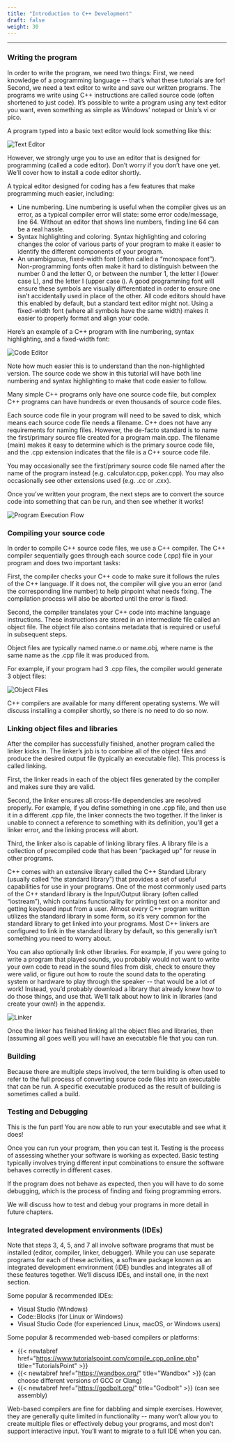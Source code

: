 ```yaml
---
title: "Introduction to C++ Development" 
draft: false
weight: 30
---
```


---

### Writing the program

In order to write the program, we need two things: First, we need knowledge of a programming language -- that’s what these tutorials are for! Second, we need a text editor to write and save our written programs. The programs we write using C++ instructions are called source code (often shortened to just code). It’s possible to write a program using any text editor you want, even something as simple as Windows’ notepad or Unix’s vi or pico.

A program typed into a basic text editor would look something like this:

![Text Editor](../../../../images/notes/C++/IntroDev/1.png)

However, we strongly urge you to use an editor that is designed for programming (called a code editor). Don’t worry if you don’t have one yet. We’ll cover how to install a code editor shortly.

A typical editor designed for coding has a few features that make programming much easier, including:

- Line numbering. Line numbering is useful when the compiler gives us an error, as a typical compiler error will state: some error code/message, line 64. Without an editor that shows line numbers, finding line 64 can be a real hassle.
- Syntax highlighting and coloring. Syntax highlighting and coloring changes the color of various parts of your program to make it easier to identify the different components of your program.
- An unambiguous, fixed-width font (often called a “monospace font”). Non-programming fonts often make it hard to distinguish between the number 0 and the letter O, or between the number 1, the letter l (lower case L), and the letter I (upper case i). A good programming font will ensure these symbols are visually differentiated in order to ensure one isn’t accidentally used in place of the other. All code editors should have this enabled by default, but a standard text editor might not. Using a fixed-width font (where all symbols have the same width) makes it easier to properly format and align your code.

Here’s an example of a C++ program with line numbering, syntax highlighting, and a fixed-width font:

![Code Editor](../../../../images/notes/C++/IntroDev/2.png)

Note how much easier this is to understand than the non-highlighted version. The source code we show in this tutorial will have both line numbering and syntax highlighting to make that code easier to follow.

Many simple C++ programs only have one source code file, but complex C++ programs can have hundreds or even thousands of source code files.

Each source code file in your program will need to be saved to disk, which means each source code file needs a filename. C++ does not have any requirements for naming files. However, the de-facto standard is to name the first/primary source file created for a program main.cpp. The filename (main) makes it easy to determine which is the primary source code file, and the .cpp extension indicates that the file is a C++ source code file.

You may occasionally see the first/primary source code file named after the name of the program instead (e.g. calculator.cpp, poker.cpp). You may also occasionally see other extensions used (e.g. .cc or .cxx).

Once you’ve written your program, the next steps are to convert the source code into something that can be run, and then see whether it works!

![Program Execution Flow](../../../../images/notes/C++/IntroDev/3.png)

### Compiling your source code

In order to compile C++ source code files, we use a C++ compiler. The C++ compiler sequentially goes through each source code (.cpp) file in your program and does two important tasks:

First, the compiler checks your C++ code to make sure it follows the rules of the C++ language. If it does not, the compiler will give you an error (and the corresponding line number) to help pinpoint what needs fixing. The compilation process will also be aborted until the error is fixed.

Second, the compiler translates your C++ code into machine language instructions. These instructions are stored in an intermediate file called an object file. The object file also contains metadata that is required or useful in subsequent steps.

Object files are typically named name.o or name.obj, where name is the same name as the .cpp file it was produced from.

For example, if your program had 3 .cpp files, the compiler would generate 3 object files:

![Object Files](../../../../images/notes/C++/IntroDev/4.png)

C++ compilers are available for many different operating systems. We will discuss installing a compiler shortly, so there is no need to do so now.

### Linking object files and libraries

After the compiler has successfully finished, another program called the linker kicks in. The linker’s job is to combine all of the object files and produce the desired output file (typically an executable file). This process is called linking.

First, the linker reads in each of the object files generated by the compiler and makes sure they are valid.

Second, the linker ensures all cross-file dependencies are resolved properly. For example, if you define something in one .cpp file, and then use it in a different .cpp file, the linker connects the two together. If the linker is unable to connect a reference to something with its definition, you’ll get a linker error, and the linking process will abort.

Third, the linker also is capable of linking library files. A library file is a collection of precompiled code that has been “packaged up” for reuse in other programs.

C++ comes with an extensive library called the C++ Standard Library (usually called “the standard library”) that provides a set of useful capabilities for use in your programs. One of the most commonly used parts of the C++ standard library is the Input/Output library (often called “iostream”), which contains functionality for printing text on a monitor and getting keyboard input from a user. Almost every C++ program written utilizes the standard library in some form, so it’s very common for the standard library to get linked into your programs. Most C++ linkers are configured to link in the standard library by default, so this generally isn’t something you need to worry about.

You can also optionally link other libraries. For example, if you were going to write a program that played sounds, you probably would not want to write your own code to read in the sound files from disk, check to ensure they were valid, or figure out how to route the sound data to the operating system or hardware to play through the speaker -- that would be a lot of work! Instead, you’d probably download a library that already knew how to do those things, and use that. We’ll talk about how to link in libraries (and create your own!) in the appendix.

![Linker](../../../../images/notes/C++/IntroDev/5.png)

Once the linker has finished linking all the object files and libraries, then (assuming all goes well) you will have an executable file that you can run.

### Building

Because there are multiple steps involved, the term building is often used to refer to the full process of converting source code files into an executable that can be run. A specific executable produced as the result of building is sometimes called a build.

### Testing and Debugging

This is the fun part! You are now able to run your executable and see what it does!

Once you can run your program, then you can test it. Testing is the process of assessing whether your software is working as expected. Basic testing typically involves trying different input combinations to ensure the software behaves correctly in different cases.

If the program does not behave as expected, then you will have to do some debugging, which is the process of finding and fixing programming errors.

We will discuss how to test and debug your programs in more detail in future chapters.

### Integrated development environments (IDEs)

Note that steps 3, 4, 5, and 7 all involve software programs that must be installed (editor, compiler, linker, debugger). While you can use separate programs for each of these activities, a software package known as an integrated development environment (IDE) bundles and integrates all of these features together. We’ll discuss IDEs, and install one, in the next section.

Some popular & recommended IDEs:

- Visual Studio (Windows)
- Code::Blocks (for Linux or Windows)
- Visual Studio Code (for experienced Linux, macOS, or Windows users)

Some popular & recommended web-based compilers or platforms:

- {{< newtabref  href="https://www.tutorialspoint.com/compile_cpp_online.php" title="TutorialsPoint" >}}
- {{< newtabref  href="https://wandbox.org/" title="Wandbox" >}} (can choose different versions of GCC or Clang)
- {{< newtabref  href="https://godbolt.org/" title="Godbolt" >}} (can see assembly)

Web-based compilers are fine for dabbling and simple exercises. However, they are generally quite limited in functionality -- many won’t allow you to create multiple files or effectively debug your programs, and most don’t support interactive input. You’ll want to migrate to a full IDE when you can.